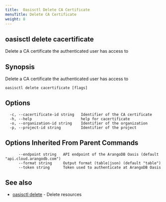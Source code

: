 ```yaml
---
title:  Oasisctl Delete CA Certificate
menuTitle: Delete CA Certificate
weight: 8
---
```

## oasisctl delete cacertificate

Delete a CA certificate the authenticated user has access to

## Synopsis
Delete a CA certificate the authenticated user has access to

```
oasisctl delete cacertificate [flags]
```

## Options
```
  -c, --cacertificate-id string   Identifier of the CA certificate
  -h, --help                      help for cacertificate
  -o, --organization-id string    Identifier of the organization
  -p, --project-id string         Identifier of the project
```

## Options Inherited From Parent Commands
```
      --endpoint string   API endpoint of the ArangoDB Oasis (default "api.cloud.arangodb.com")
      --format string     Output format (table|json) (default "table")
      --token string      Token used to authenticate at ArangoDB Oasis
```

## See also
* [oasisctl delete](_index.md)	 - Delete resources

